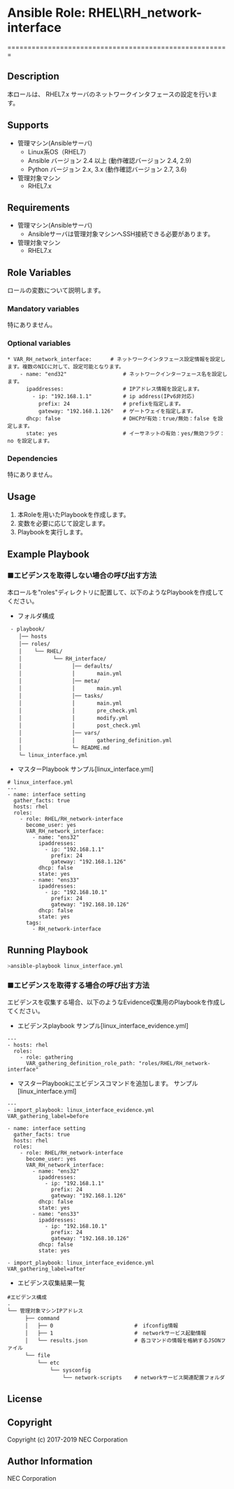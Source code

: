 # Ansible Role: RHEL\RH\_network-interface
=======================================================

## Description
本ロールは、 RHEL7.x サーバのネットワークインタフェースの設定を行います。  

## Supports
- 管理マシン(Ansibleサーバ)
  * Linux系OS（RHEL7）
  * Ansible バージョン 2.4 以上 (動作確認バージョン 2.4, 2.9)
  * Python バージョン 2.x, 3.x  (動作確認バージョン 2.7, 3.6)
- 管理対象マシン
  * RHEL7.x

## Requirements
- 管理マシン(Ansibleサーバ)
  * Ansibleサーバは管理対象マシンへSSH接続できる必要があります。
- 管理対象マシン
  * RHEL7.x

## Role Variables
ロールの変数について説明します。

### Mandatory variables

特にありません。

### Optional variables  

~~~
* VAR_RH_network_interface:      # ネットワークインタフェース設定情報を設定します。複数のNICに対して、設定可能となります。
    - name: "end32"                  # ネットワークインターフェース名を設定します。
      ipaddresses:                   # IPアドレス情報を設定します。
        - ip: "192.168.1.1"          # ip address(IPv6非対応)
          prefix: 24                 # prefixを指定します。
          gateway: "192.168.1.126"   # ゲートウェイを指定します。
      dhcp: false                    # DHCPが有効：true/無効：false を設定します。
      state: yes                     # イーサネットの有効：yes/無効フラグ：no を設定します。
~~~

### Dependencies  

特にありません。

## Usage  

1. 本Roleを用いたPlaybookを作成します。
2. 変数を必要に応じて設定します。
3. Playbookを実行します。

## Example Playbook

### ■エビデンスを取得しない場合の呼び出す方法

本ロールを"roles"ディレクトリに配置して、以下のようなPlaybookを作成してください。

- フォルダ構成  

~~~
 - playbook/
　  │── hosts
　  │── roles/
　  │    └── RHEL/
　  │          └── RH_interface/
　  │                │── defaults/
　  │                │       main.yml
　  │                │── meta/
　  │                │       main.yml
　  │                │── tasks/
　  │                │       main.yml
　  │                │       pre_check.yml
　  │                │       modify.yml
　  │                │       post_check.yml
　  │                │── vars/
　  │                │       gathering_definition.yml
　  │                └─ README.md
　  └─ linux_interface.yml
~~~

- マスターPlaybook サンプル[linux\_interface.yml]

~~~
# linux_interface.yml
---
- name: interface setting 
  gather_facts: true
  hosts: rhel
  roles:  
    - role: RHEL/RH_network-interface
      become_user: yes
      VAR_RH_network_interface:
        - name: "ens32"
          ipaddresses: 
            - ip: "192.168.1.1"
              prefix: 24
              gateway: "192.168.1.126"
          dhcp: false 
          state: yes
        - name: "ens33"
          ipaddresses: 
            - ip: "192.168.10.1"
              prefix: 24
              gateway: "192.168.10.126"
          dhcp: false 
          state: yes
      tags:
        - RH_network-interface
~~~

## Running Playbook

~~~sh
>ansible-playbook linux_interface.yml
~~~

### ■エビデンスを取得する場合の呼び出す方法

エビデンスを収集する場合、以下のようなEvidence収集用のPlaybookを作成してください。  

- エビデンスplaybook サンプル[linux\_interface\_evidence.yml]

~~~
---
- hosts: rhel
  roles:
    - role: gathering
      VAR_gathering_definition_role_path: "roles/RHEL/RH_network-interface"
~~~

- マスターPlaybookにエビデンスコマンドを追加します。 サンプル[linux_interface.yml]

~~~
---
- import_playbook: linux_interface_evidence.yml VAR_gathering_label=before

- name: interface setting 
  gather_facts: true
  hosts: rhel
  roles:  
    - role: RHEL/RH_network-interface
      become_user: yes
      VAR_RH_network_interface:
        - name: "ens32"
          ipaddresses: 
            - ip: "192.168.1.1"
              prefix: 24
              gateway: "192.168.1.126"
          dhcp: false 
          state: yes
        - name: "ens33"
          ipaddresses: 
            - ip: "192.168.10.1"
              prefix: 24
              gateway: "192.168.10.126"
          dhcp: false 
          state: yes

- import_playbook: linux_interface_evidence.yml VAR_gathering_label=after
~~~

- エビデンス収集結果一覧

~~~
#エビデンス構成
.
└── 管理対象マシンIPアドレス
　    ├── command
　    │   ├── 0                          #　ifconfig情報
　    │   ├── 1                          #　networkサービス起動情報
　    │   └── results.json               # 各コマンドの情報を格納するJSONファイル
　    └── file
　        └── etc
　            └── sysconfig
　                └── network-scripts    # networkサービス関連配置フォルダ
~~~

## License

## Copyright

Copyright (c) 2017-2019 NEC Corporation

## Author Information

NEC Corporation

